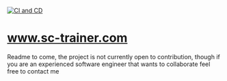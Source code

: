[![CI and CD](https://github.com/emilgoldsmith/sc-trainer.com/actions/workflows/ci-cd.yml/badge.svg)](https://github.com/emilgoldsmith/sc-trainer.com/actions/workflows/ci-cd.yml)

# www.sc-trainer.com

Readme to come, the project is not currently open to contribution, though if you are an experienced software engineer that wants to collaborate feel free to contact me
